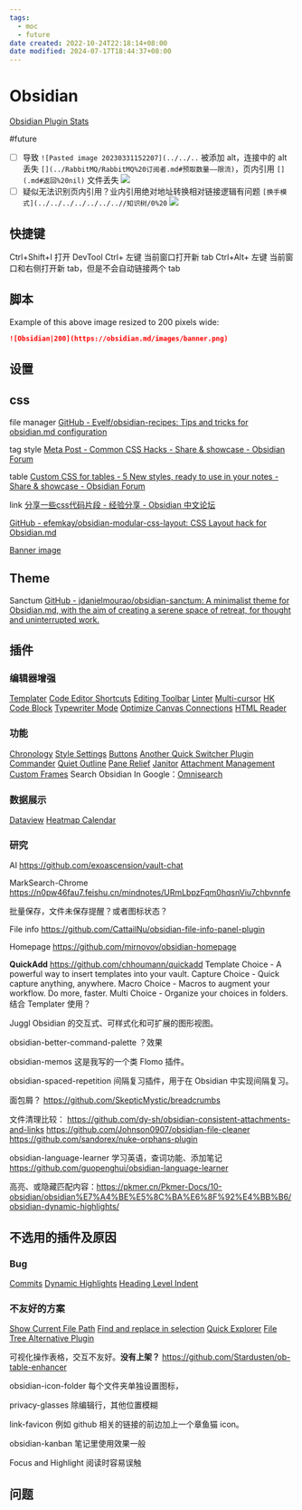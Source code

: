 ```yaml
---
tags:
  - moc
  - future
date created: 2022-10-24T22:18:14+08:00
date modified: 2024-07-17T18:44:37+08:00
---
```


# Obsidian

[Obsidian Plugin Stats](https://obsidian-plugin-stats.vercel.app/)

#future

- [ ] 导致 `![Pasted image 20230331152207](../../..` 被添加 alt，连接中的 alt 丢失 `[](../RabbitMQ/RabbitMQ%20订阅者.md#预取数量——限流)`，页内引用 `[](.md#返回%20nil)` 文件丢失
![](../_assets/Obsidian_files/Pasted%20image%2020231029210545.png)
- [ ] 疑似无法识别页内引用？业内引用绝对地址转换相对链接逻辑有问题 `[换手模式](../../../../../../..//知识树/0%20`
![](../_assets/Obsidian_files/Pasted%20image%2020231029210718.png)

## 快捷键

Ctrl+Shift+I 打开 DevTool
Ctrl+ 左键 当前窗口打开新 tab
Ctrl+Alt+ 左键 当前窗口和右侧打开新 tab，但是不会自动链接两个 tab

## 脚本

Example of this above image resized to 200 pixels wide:

```md
![Obsidian|200](https://obsidian.md/images/banner.png)
```

## 设置

## css

file manager
[GitHub - Evelf/obsidian-recipes: Tips and tricks for obsidian.md configuration](https://github.com/Evelf/obsidian-recipes)

tag style
[Meta Post - Common CSS Hacks - Share & showcase - Obsidian Forum](https://forum.obsidian.md/t/meta-post-common-css-hacks/1978/13?u=jerviscui)

table
[Custom CSS for tables - 5 New styles, ready to use in your notes - Share & showcase - Obsidian Forum](https://forum.obsidian.md/t/custom-css-for-tables-5-new-styles-ready-to-use-in-your-notes/17084)

link
[分享一些css代码片段 - 经验分享 - Obsidian 中文论坛](https://forum-zh.obsidian.md/t/topic/2578)

[GitHub - efemkay/obsidian-modular-css-layout: CSS Layout hack for Obsidian.md](https://github.com/efemkay/obsidian-modular-css-layout)

[Banner image](Banner%20image.md)

## Theme

Sanctum
[GitHub - jdanielmourao/obsidian-sanctum: A minimalist theme for Obsidian.md, with the aim of creating a serene space of retreat, for thought and uninterrupted work.](https://github.com/jdanielmourao/obsidian-sanctum)

## 插件

### 编辑器增强

[Templater](Templater.md)
[Code Editor Shortcuts](Code%20Editor%20Shortcuts.md)
[Editing Toolbar](Editing%20Toolbar.md)
[Linter](Linter.md)
[Multi-cursor](Multi-cursor.md)
[HK Code Block](HK%20Code%20Block.md)
[Typewriter Mode](Typewriter%20Mode.md)
[Optimize Canvas Connections](Optimize%20Canvas%20Connections.md)
[HTML Reader](HTML%20Reader.md)

### 功能

[Chronology](Chronology.md)
[Style Settings](Style%20Settings.md)
[Buttons](Buttons.md)
[Another Quick Switcher Plugin](Another%20Quick%20Switcher%20Plugin.md)
[Commander](Commander.md)
[Quiet Outline](Quiet%20Outline.md)
[Pane Relief](Pane%20Relief.md)
[Janitor](Janitor.md)
[Attachment Management](Attachment%20Management.md)
[Custom Frames](Custom%20Frames.md)
Search Obsidian In Google：[Omnisearch](Omnisearch.md)

### 数据展示

[Dataview](Dataview.md)
[Heatmap Calendar](Heatmap%20Calendar.md)

### 研究

AI
<https://github.com/exoascension/vault-chat>

MarkSearch-Chrome
<https://n0pw46fau7.feishu.cn/mindnotes/URmLbpzFqm0hqsnViu7chbvnnfe>

批量保存，文件未保存提醒？或者图标状态？

File info
<https://github.com/CattailNu/obsidian-file-info-panel-plugin>

Homepage
<https://github.com/mirnovov/obsidian-homepage>

**QuickAdd**
<https://github.com/chhoumann/quickadd>
Template Choice - A powerful way to insert templates into your vault.
Capture Choice - Quick capture anything, anywhere.
Macro Choice - Macros to augment your workflow. Do more, faster.
Multi Choice - Organize your choices in folders.
结合 Templater 使用？

Juggl
Obsidian 的交互式、可样式化和可扩展的图形视图。

obsidian-better-command-palette
？效果

obsidian-memos
这是我写的一个类 Flomo 插件。

obsidian-spaced-repetition
间隔复习插件，用于在 Obsidian 中实现间隔复习。

面包屑？
<https://github.com/SkepticMystic/breadcrumbs>

文件清理比较：
<https://github.com/dy-sh/obsidian-consistent-attachments-and-links>
<https://github.com/Johnson0907/obsidian-file-cleaner>
<https://github.com/sandorex/nuke-orphans-plugin>

obsidian-language-learner
学习英语，查词功能、添加笔记
<https://github.com/guopenghui/obsidian-language-learner>

高亮、或隐藏匹配内容：<https://pkmer.cn/Pkmer-Docs/10-obsidian/obsidian%E7%A4%BE%E5%8C%BA%E6%8F%92%E4%BB%B6/obsidian-dynamic-highlights/>

## 不选用的插件及原因

### Bug

[Commits](Commits.md)
[Dynamic Highlights](Dynamic%20Highlights.md)
[Heading Level Indent](Heading%20Level%20Indent.md)

### 不友好的方案

[Show Current File Path](Show%20Current%20File%20Path.md)
[Find and replace in selection](Find%20and%20replace%20in%20selection.md)
[Quick Explorer](Quick%20Explorer.md)
[File Tree Alternative Plugin](File%20Tree%20Alternative%20Plugin.md)

可视化操作表格，交互不友好。**没有上架？**
<https://github.com/Stardusten/ob-table-enhancer>

obsidian-icon-folder
每个文件夹单独设置图标，

privacy-glasses
除编辑行，其他位置模糊

link-favicon
例如 github 相关的链接的前边加上一个章鱼猫 icon。

obsidian-kanban
笔记里使用效果一般

Focus and Highlight
阅读时容易误触

## 问题
